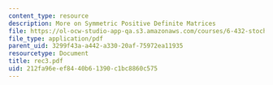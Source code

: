 ```yaml
---
content_type: resource
description: More on Symmetric Positive Definite Matrices
file: https://ol-ocw-studio-app-qa.s3.amazonaws.com/courses/6-432-stochastic-processes-detection-and-estimation-spring-2004/212fa96eef8440b61390c1bc8860c575_rec3.pdf
file_type: application/pdf
parent_uid: 3299f43a-a442-a330-20af-75972ea11935
resourcetype: Document
title: rec3.pdf
uid: 212fa96e-ef84-40b6-1390-c1bc8860c575
---
```

